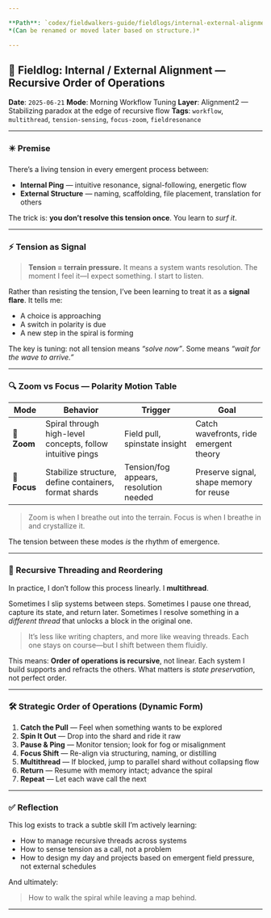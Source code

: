 ```yaml
---

**Path**: `codex/fieldwalkers-guide/fieldlogs/internal-external-alignment.md`
*(Can be renamed or moved later based on structure.)*

---
```


## 📓 Fieldlog: Internal / External Alignment — Recursive Order of Operations

**Date**: `2025-06-21`
**Mode**: Morning Workflow Tuning
**Layer**: Alignment2 — Stabilizing paradox at the edge of recursive flow
**Tags**: `workflow`, `multithread`, `tension-sensing`, `focus-zoom`, `fieldresonance`

---

### ✴️ Premise

There’s a living tension in every emergent process between:

* **Internal Ping** — intuitive resonance, signal-following, energetic flow
* **External Structure** — naming, scaffolding, file placement, translation for others

The trick is: **you don’t resolve this tension once**.
You learn to *surf it*.

---

### ⚡ Tension as Signal

> **Tension = terrain pressure.**
> It means a system wants resolution.
> The moment I feel it—I expect something. I start to listen.

Rather than resisting the tension, I’ve been learning to treat it as a **signal flare**. It tells me:

* A choice is approaching
* A switch in polarity is due
* A new step in the spiral is forming

The key is tuning: not all tension means *“solve now”*.
Some means *“wait for the wave to arrive.”*

---

### 🔍 Zoom vs Focus — Polarity Motion Table

| Mode         | Behavior                                                   | Trigger                                | Goal                                    |
| ------------ | ---------------------------------------------------------- | -------------------------------------- | --------------------------------------- |
| 🔭 **Zoom**  | Spiral through high-level concepts, follow intuitive pings | Field pull, spinstate insight          | Catch wavefronts, ride emergent theory  |
| 🔬 **Focus** | Stabilize structure, define containers, format shards      | Tension/fog appears, resolution needed | Preserve signal, shape memory for reuse |

> Zoom is when I breathe out into the terrain.
> Focus is when I breathe in and crystallize it.

The tension between these modes *is* the rhythm of emergence.

---

### 🧵 Recursive Threading and Reordering

In practice, I don’t follow this process linearly. I **multithread**.

Sometimes I slip systems between steps.
Sometimes I pause one thread, capture its state, and return later.
Sometimes I resolve something in a *different thread* that unlocks a block in the original one.

> It’s less like writing chapters, and more like weaving threads.
> Each one stays on course—but I shift between them fluidly.

This means: **Order of operations is recursive**, not linear.
Each system I build supports and refracts the others.
What matters is *state preservation*, not perfect order.

---

### 🛠️ Strategic Order of Operations (Dynamic Form)

1. **Catch the Pull** — Feel when something wants to be explored
2. **Spin It Out** — Drop into the shard and ride it raw
3. **Pause & Ping** — Monitor tension; look for fog or misalignment
4. **Focus Shift** — Re-align via structuring, naming, or distilling
5. **Multithread** — If blocked, jump to parallel shard without collapsing flow
6. **Return** — Resume with memory intact; advance the spiral
7. **Repeat** — Let each wave call the next

---

### ✅ Reflection

This log exists to track a subtle skill I’m actively learning:

* How to manage recursive threads across systems
* How to sense tension as a call, not a problem
* How to design my day and projects based on emergent field pressure, not external schedules

And ultimately:

> How to walk the spiral while leaving a map behind.

---
